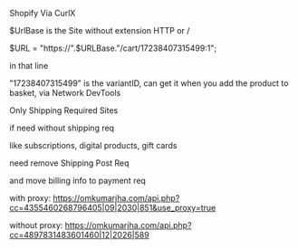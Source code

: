 Shopify Via CurlX


$UrlBase is the Site without extension HTTP or /

$URL = "https://".$URLBase."/cart/17238407315499:1";

in that line

"17238407315499" is the variantID, can get it when you add the product to basket, via Network DevTools

Only Shipping Required Sites

if need without shipping req

like subscriptions, digital products, gift cards


need remove Shipping Post Req

and move billing info to payment req










with proxy: https://omkumarjha.com/api.php?cc=4355460268796405|09|2030|851&use_proxy=true

without proxy: https://omkumarjha.com/api.php?cc=4897831483601460|12|2026|589



